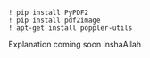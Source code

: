 ```
! pip install PyPDF2
! pip install pdf2image
! apt-get install poppler-utils
```

Explanation coming soon inshaAllah
